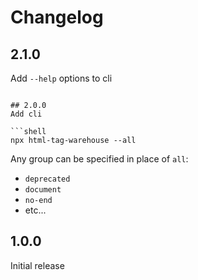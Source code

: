 # Changelog

## 2.1.0
Add `--help` options to cli

```shell

## 2.0.0
Add cli

```shell
npx html-tag-warehouse --all
```

Any group can be specified in place of `all`:
- `deprecated`
- `document`
- `no-end`
- etc...

## 1.0.0
Initial release
